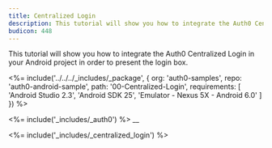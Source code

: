 ```yaml
---
title: Centralized Login
description: This tutorial will show you how to integrate the Auth0 Centralized Login in your Android project in order to present the login box.
budicon: 448
---
```


This tutorial will show you how to integrate the Auth0 Centralized Login in your Android project in order to present the login box.

<%= include('../../../_includes/_package', {
  org: 'auth0-samples',
  repo: 'auth0-android-sample',
  path: '00-Centralized-Login',
  requirements: [
    'Android Studio 2.3',
    'Android SDK 25',
    'Emulator - Nexus 5X - Android 6.0'
  ]
}) %>

<%= include('_includes/_auth0') %>
__

<%= include('_includes/_centralized_login') %>

